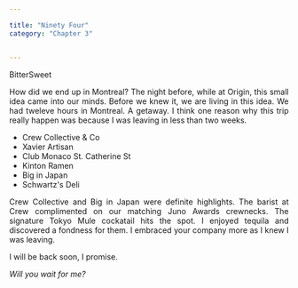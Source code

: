 ```yaml
---

title: "Ninety Four"
category: "Chapter 3"


---
```

<style>
body {
text-align: justify}
</style>

BitterSweet

How did we end up in Montreal? The night before, while at Origin, this small idea came into our minds. Before we knew it, we are living in this idea. We had tweleve hours in Montreal. A getaway. I think one reason why this trip really happen was because I was leaving in less than two weeks. 


- Crew Collective & Co
- Xavier Artisan 
- Club Monaco St. Catherine St 
- Kinton Ramen 
- Big in Japan 
- Schwartz's Deli



Crew Collective and Big in Japan were definite highlights. The barist at Crew complimented on our matching Juno Awards crewnecks. The signature Tokyo Mule cockatail hits the spot. I enjoyed tequila and discovered a fondness for them. I embraced your company more as I knew I was leaving. 

I will be back soon, I promise.



*Will you wait for me?*